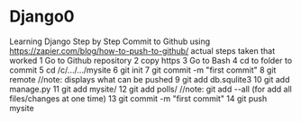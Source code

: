 # Django0
Learning Django Step by Step
Commit to Github using https://zapier.com/blog/how-to-push-to-github/ 
actual steps taken that worked
1 Go to Github repository 
2 copy https
3 Go to Bash 
4 cd to folder to commit
5 cd /c/.../.../mysite
6 git init
7 git commit -m "first commit"
8 git remote   //note: displays what can be pushed
9 git add db.squlite3
10 git add manage.py
11 git add mysite/
12 git add polls/
 //note: git add --all (for add all files/changes at one time)
13 git commit -m "first commit"
14 git push mysite
